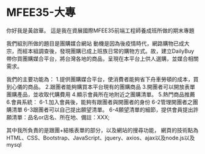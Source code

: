 # MFEE35-大專
你好我是黃啟華。
這是我在資展國際MFEE35前端工程師養成班所做的期末專題

我們組別所做的題目是團購媒合網站
動機是因為後疫情時代，網路購物已成大宗，而經本組調查後，發現團購已成上班族日常的購物方式。故，建立DailyBuy帶你買團購媒合平台，將台灣各地的商品，呈現在本平台上供人選購，並媒合相關需求。
 
我們的主要功能為：
1.提供團購媒合平台，使消費者能夠省下舟車勞頓的成本，買到心儀的商品。
2.跟團者能夠購買本平台現有的團購商品
3.開團者可以開放表單團購產品，並收取代購費用
4.顯示會員所在地附近之團購清單。
5.熱門商品推薦
6.會員系統：
6-1.加入會員後，能夠有跟團者與開團者的身份
6-2管理開團者之團購清單
6-3跟團者可以自己提出願望清單。
6-4願望清單的細節，提供會員提出許願清單：品名or店名、所在地、備註：XXX;

其中我所負責的是跟團+結帳表單的部分，以及網站的搜尋功能，
網頁的技術點為HTML、CSS、Bootstrap、JavaScript、jquery、axios、ajax以及node.js以及mysql

